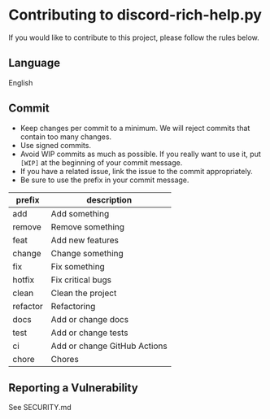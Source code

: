 # Contributing to discord-rich-help.py
If you would like to contribute to this project, please follow the rules below.

## Language
English

## Commit
- Keep changes per commit to a minimum. We will reject commits that contain too many changes.
- Use signed commits.
- Avoid WIP commits as much as possible. If you really want to use it, put `[WIP]` at the beginning of your commit message.
- If you have a related issue, link the issue to the commit appropriately.
- Be sure to use the prefix in your commit message.

| prefix   | description                  |
| -------- | ---------------------------- |
| add      | Add something                |
| remove   | Remove something             |
| feat     | Add new features             |
| change   | Change something             |
| fix      | Fix something                |
| hotfix   | Fix critical bugs            |
| clean    | Clean the project            |
| refactor | Refactoring                  |
| docs     | Add or change docs           |
| test     | Add or change tests          |
| ci       | Add or change GitHub Actions |
| chore    | Chores                       |

## Reporting a Vulnerability
See SECURITY.md
